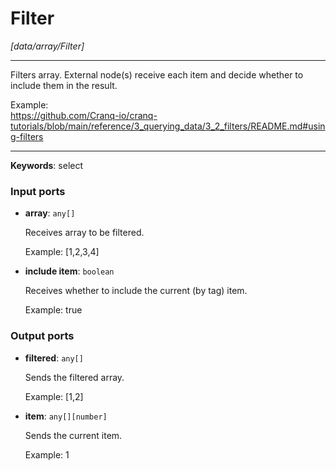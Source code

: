 # Filter

_[data/array/Filter]_

---

Filters array. External node(s) receive each item and decide whether to include them in the result.  
  
Example:  
https://github.com/Cranq-io/cranq-tutorials/blob/main/reference/3_querying_data/3_2_filters/README.md#using-filters  

---

__Keywords__: select

### Input ports

* __array__: ` any[] `

    Receives array to be filtered.
    
    Example:
    [1,2,3,4]


* __include item__: ` boolean `

    Receives whether to include the current (by tag) item.
    
    Example:
    true

### Output ports

* __filtered__: ` any[] `

    Sends the filtered array.
    
    Example:
    [1,2]


* __item__: ` any[][number] `

    Sends the current item.
    
    Example:
    1

